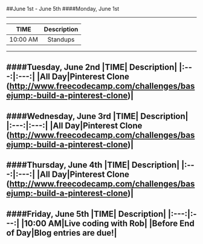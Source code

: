 ##June 1st - June 5th
####Monday, June 1st

---
|TIME| Description|
|:---:|:---:|
|10:00 AM|Standups|
---
####Tuesday, June 2nd
|TIME| Description|
|:---:|:---:|
|All Day|Pinterest Clone (http://www.freecodecamp.com/challenges/basejump:-build-a-pinterest-clone)|
---
####Wednesday, June 3rd
|TIME| Description|
|:---:|:---:|
|All Day|Pinterest Clone (http://www.freecodecamp.com/challenges/basejump:-build-a-pinterest-clone)|
---
####Thursday, June 4th
|TIME| Description|
|:---:|:---:|
|All Day|Pinterest Clone (http://www.freecodecamp.com/challenges/basejump:-build-a-pinterest-clone)|
---
####Friday, June 5th
|TIME| Description|
|:---:|:---:|
|10:00 AM|Live coding with Rob|
|Before End of Day|Blog entries are due!|
---
